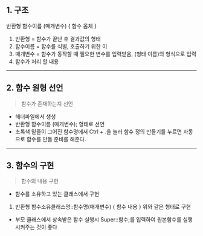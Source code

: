 ## 1. 구조
반환형 함수이름 (매개변수) {
	함수 몸체
}
1. 반환형 = 함수가 끝난 후 결과값의 형태
2. 함수이름 = 함수를 식별, 호출하기 위한 이
3. 매개변수 = 함수가 동작할 때 필요한 변수를 입력받음, (형태 이름)의 형식으로 입력
4. 함수가 처리 할 내용

-----
## 2. 함수 원형 선언
> 함수가 존재하는지 선언
- 헤더파일에서 생성
- 반환형 함수이름 (매개변수); 형태로 선언
- 초록색 밑줄이 그어진 함수명에서 Ctrl + .을 눌러 함수 정의 만들기를 누르면 자동으로 함수를 만들 준비를 해준다.

-----
## 3. 함수의 구현
> 함수의 내용 구현
- 함수를 소유하고 있는 클래스에서 구현
1. 반환형 함수소유클래스명::함수명(매개변수)
	{
	함수 내용
	}
	위와 같은 형태로 구현
- 부모 클래스에서 상속받은 함수 실행시 Super::함수;를 입력하여 원본함수를 실행시켜주는 것이 좋다

